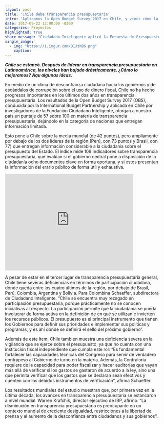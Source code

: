 ```yaml
---
layout: post
title: 'Chile debe transparencia presupuestaria'
intro: 'Aplicamos la Open Budget Survey 2017 en Chile, y vimos cómo la ciudadanía necesita más participación.'
date: 2017-09-22 12:00:00 -0300
categories: Proyectos
highlighted: true
share_message: "Ciudadano Inteligente aplicó la Encuesta de Presupuesto abierto 2017 en Chile. Estos son los resultados"
single_image:
  - img: "https://i.imgur.com/DIJtN96.png"
    caption: 
---
```

***Chile se estancó. Después de liderar en transparencia presupuestaria en Latinoamérica, los niveles han bajado drásticamente. ¿Cómo lo mejoramos? Aqu algunas ideas.*** 

En medio de un clima de desconfianza ciudadana hacia los gobiernos y de escándalos de corrupción sobre el uso de dinero fiscal, Chile no ha hecho progresos importantes en los últimos dos años en transparencia presupuestaria. Los resultados de la Open Budget Survey 2017 (OBS), conducida por la International Budget Partnership y aplicada en Chile por investigadores de la Fundación Ciudadano Inteligente, otorgan a nuestro país un puntaje de 57 sobre 100 en materia de transparencia presupuestaria, dejándolo en la categoría de naciones que entregan información limitada. 

Esto pone a Chile sobre la media mundial (de 42 puntos), pero ampliamente por debajo de los dos líderes de la región (Perú, con 73 puntos y Brasil, con 77) que entregan información considerable a la ciudadanía sobre el presupuesto del Estado. El índice mide 109 indicadores sobre transparencia presupuestaria, que evalúan si el gobierno central pone a disposición de la ciudadanía ocho documentos clave en forma oportuna, y si estos presentan la información del erario público de forma útil y exhaustiva. 

<iframe width="420" height="315" src="https://www.youtube.com/watch?v=td4Cim4NuxM" frameborder="0" allowfullscreen></iframe>

A pesar de estar en el tercer lugar de transparencia presupuestaria general, Chile tiene severas deficiencias en términos de participación ciudadana, donde queda entre los cuatro últimos de la región, por debajo de Brasil, Perú, Colombia, Argentina y Bolivia. Para Colombina Schaeffer, subdirectora de Ciudadano Inteligente, “Chile se encuentra muy rezagado en participación presupuestaria, porque prácticamente no se conocen iniciativas al respecto. La participación permite que la ciudadanía se pueda involucrar de forma activa en la definición de en qué se utilizan e invierten los recursos públicos. El presupuesto es el principal instrumento que tienen los Gobiernos para definir sus prioridades e implementar sus políticas y programas, y es ahí donde se definirá el  sello del próximo gobierno”. 

Además de este ítem, Chile también muestra una deficiencia severa en la vigilancia que se ejerce sobre el presupuesto, ya que no cuenta con una institución fiscal independiente que cumpla este rol: “Es fundamental fortalecer las capacidades técnicas del Congreso para servir de verdadero contrapeso al Gobierno de turno en la materia. Además, la Contraloría requiere de la capacidad para poder fiscalizar y hacer auditorias que vayan más allá de verificar si los gastos se gastaron de acuerdo a la ley, sino una que permita verificar que los gastos que se declaran sean efectivos y cuenten con los debidos instrumentos de verificación”, afirma Schaeffer. 

Los resultados mundiales del estudio muestran que, por primera vez en la última década, los avances en transparencia presupuestaria se estancaron a nivel mundial. Warren Krafchik, director ejecutivo de IBP, afirmó: “La disminución en transparencia presupuestaria es preocupante en un contexto mundial de creciente desigualdad, restricciones a la libertad de prensa y el aumento de la desconfianza entre ciudadanos y sus gobiernos”. 

